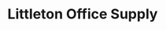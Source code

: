 ---
title: "Littleton Office Supply"
url: /littleton/littleton-office-supply/
shop: Schreibwaren
---